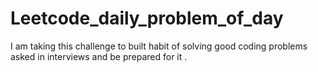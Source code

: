 # Leetcode_daily_problem_of_day
I am taking this challenge to built habit of solving good coding problems asked in interviews and be prepared for it .
